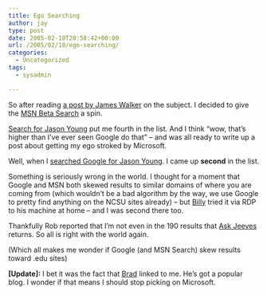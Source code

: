 ```yaml
---
title: Ego Searching
author: jay
type: post
date: 2005-02-10T20:58:42+00:00
url: /2005/02/10/ego-searching/
categories:
  - Uncategorized
tags:
  - sysadmin

---
```

So after reading [a post by James Walker][1] on the subject. I decided to give the [MSN Beta Search][2] a spin.

[Search for Jason Young][3] put me fourth in the list. And I think “wow, that’s higher than I’ve ever seen Google do that” &#8211; and was all ready to write up a post about getting my ego stroked by Microsoft.

Well, when I [searched Google for Jason Young][4]. I came up **second** in the list.

Something is seriously wrong in the world. I thought for a moment that Google and MSN both skewed results to similar domains of where you are coming from (which wouldn’t be a bad algorithm by the way, we use Google to pretty find anything on the NCSU sites already) &#8211; but [Billy][5] tried it via RDP to his machine at home &#8211; and I was second there too.

Thankfully Rob reported that I’m not even in the 190 results that [Ask Jeeves][6] returns. So all is right with the world again.

(Which all makes me wonder if Google (and MSN Search) skew results toward .edu sites)

**[Update]:** I bet it was the fact that [Brad][7] linked to me. He’s got a popular blog. I wonder if that means I should stop picking on Microsoft.

 [1]: //walkah.net/node/140"
 [2]: //beta.search.msn.com/"
 [3]: //beta.search.msn.com/results.aspx?q=Jason+Young"
 [4]: //www.google.com/search?q=Jason+Young"
 [5]: //people.engr.ncsu.edu/wrbeaudo/site"
 [6]: //www.ask.com"
 [7]: //blogs.msdn.com/brada/"